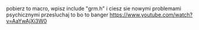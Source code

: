 pobierz to macro, wpisz include "grm.h" i ciesz sie nowymi problemami psychicznymi
przesluchaj to bo to banger https://www.youtube.com/watch?v=AaYwAjXi3W0
